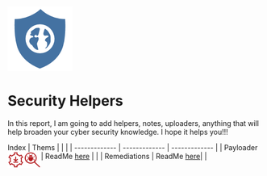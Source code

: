 ![Alt text](Earth-Shield.png?raw=true "Logo")
# Security Helpers

In this report, I am going to add helpers, notes, uploaders, anything that will help broaden your cyber security knowledge. I hope it helps you!!!

Index
| Thems |  |  |
| ------------- | ------------- | ------------- |
| Payloader  | ReadMe [here](PayLoaders/README.md)   | <a href="url"><img src="https://github.com/jeffrycascate/Security-Helpers/blob/main/PayLoaders/PayLoader.png" align="left" height="32" idth="34" ></a> |
| Remediations  | ReadMe [here](PayLoaders/README.md)| <a href="url"><img src="https://github.com/jeffrycascate/Security-Helpers/blob/main/Remediations/Remediation.png" align="left" height="32" width="34" ></a> |
